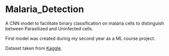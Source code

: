 # Malaria_Detection

 A CNN model to facilitate binary classification on malaria cells to distinguish between Parasitized and Uninfected cells.

 First model was created during my second year as a ML course project.


Dataset taken from [Kaggle](https://www.kaggle.com/datasets/iarunava/cell-images-for-detecting-malaria).

